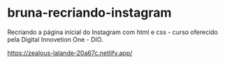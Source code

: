 # bruna-recriando-instagram
Recriando a página inicial do Instagram com html e css - curso oferecido pela Digital Innovetion One - DIO.

https://zealous-lalande-20a67c.netlify.app/

